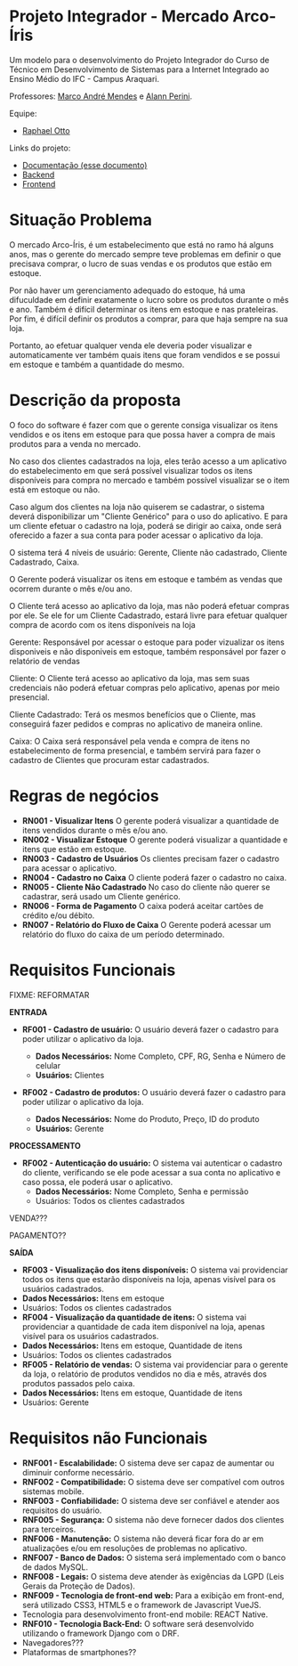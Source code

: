 # Projeto Integrador - Mercado Arco-Íris

Um modelo para o desenvolvimento do Projeto Integrador do Curso de Técnico em Desenvolvimento de Sistemas para a Internet Integrado ao Ensino Médio do IFC - Campus Araquari.

Professores: [Marco André Mendes](github.com/marcoandre) e [Alann Perini](https://github.com/AlannKPerini).


Equipe:

-   [Raphael Otto](github.com/Raphael-Otto)

Links do projeto:

-   [Documentação (esse documento)](github.com/marcoandre/pi-modelo)
-   [Backend](github.com/marcoandre/pi-backend)
-   [Frontend](github.com/marcoandre/pi-frontend)


# Situação Problema

O mercado Arco-Íris, é um estabelecimento que está no ramo há alguns anos, mas o gerente do mercado sempre teve problemas em definir o que precisava comprar, o lucro de suas vendas e os produtos que estão em estoque.

Por não haver um gerenciamento adequado do estoque, há uma difuculdade em definir exatamente o lucro sobre os produtos durante o mês e ano. Também é difícil determinar os itens em estoque e nas prateleiras. Por fim, é difícil definir os produtos a comprar, para que haja sempre na sua loja.

Portanto, ao efetuar qualquer venda ele deveria poder visualizar e automaticamente ver também quais itens que foram vendidos e se possui em estoque e também a quantidade do mesmo.

# Descrição da proposta 

O foco do software é fazer com que o gerente consiga visualizar os itens vendidos e os itens em estoque para que possa haver a compra de mais produtos para a venda no mercado.

No caso dos clientes cadastrados na loja, eles terão acesso a um aplicativo do estabelecimento em que será possível visualizar todos os itens disponíveis para compra no mercado e também possível visualizar se o item está em estoque ou não.

Caso algum dos clientes na loja não quiserem se cadastrar, o sistema deverá disponibilizar um "Cliente Genérico" para o uso do aplicativo. E para um cliente efetuar o cadastro na loja, poderá se dirigir ao caixa, onde será oferecido a fazer a sua conta para poder acessar o aplicativo da loja.

O sistema terá 4 níveis de usuário: Gerente, Cliente não cadastrado, Cliente Cadastrado, Caixa.

O Gerente poderá visualizar os itens em estoque e também as vendas que ocorrem durante o mês e/ou ano.

O Cliente terá acesso ao aplicativo da loja, mas não poderá efetuar compras por ele. Se ele for um Cliente Cadastrado, estará livre para efetuar qualquer compra de acordo com os itens disponíveis na loja

  
Gerente: Responsável por acessar o estoque para poder vizualizar os itens disponiveis e não disponiveis em estoque, também responsável por fazer o relatório de vendas

Cliente: O Cliente terá acesso ao aplicativo da loja, mas sem suas credenciais não poderá efetuar compras pelo aplicativo, apenas por meio presencial.

Cliente Cadastrado: Terá os mesmos benefícios que o Cliente, mas conseguirá fazer pedidos e compras no aplicativo de maneira online.

Caixa: O Caixa será responsável pela venda e compra de itens no estabelecimento de forma presencial, e também servirá para fazer o cadastro de Clientes que procuram estar cadastrados.

# Regras de negócios

-   **RN001 - Visualizar Itens** O gerente poderá visualizar a quantidade de itens vendidos durante o mês e/ou ano.
-   **RN002 - Visualizar Estoque** O gerente poderá visualizar a quantidade e itens que estão em estoque.
-   **RN003 - Cadastro de Usuários** Os clientes precisam fazer o cadastro para acessar o aplicativo.
-   **RN004 - Cadastro no Caixa** O cliente poderá fazer o cadastro no caixa.
-   **RN005 - Cliente Não Cadastrado** No caso do cliente não querer se cadastrar, será usado um Cliente genérico.
-   **RN006 - Forma de Pagamento** O caixa poderá aceitar cartões de crédito e/ou débito.
-   **RN007 - Relatório do Fluxo de Caixa** O Gerente poderá acessar um relatório do fluxo do caixa de um período determinado.

# Requisitos Funcionais

FIXME: REFORMATAR

**ENTRADA**

-   **RF001 - Cadastro de usuário:** O usuário deverá fazer o cadastro para poder utilizar o aplicativo da loja. 
    -   **Dados Necessários:** Nome Completo, CPF, RG, Senha e Número de celular
    -   **Usuários:** Clientes

-   **RF002 - Cadastro de produtos:** O usuário deverá fazer o cadastro para poder utilizar o aplicativo da loja. 
    -   **Dados Necessários:** Nome do Produto, Preço, ID do produto
    -   **Usuários:** Gerente

**PROCESSAMENTO**

-   **RF002 - Autenticação do usuário:** O sistema vai autenticar o cadastro do cliente, verificando se ele pode acessar a sua conta no aplicativo e caso possa, ele poderá usar o aplicativo.
    -   **Dados Necessários:** Nome Completo, Senha e permissão
    -   Usuários: Todos os clientes cadastrados

VENDA???

PAGAMENTO??

**SAÍDA**

-   **RF003 - Visualização dos itens disponíveis:** O sistema vai providenciar todos os itens que estarão disponíveis na loja, apenas visível para os usuários cadastrados.
-   **Dados Necessários:** Itens em estoque
-   Usuários: Todos os clientes cadastrados
-   **RF004 - Visualização da quantidade de itens:** O sistema vai providenciar a quantidade de cada item disponível na loja, apenas visível para os usuários cadastrados.
-   **Dados Necessários:** Itens em estoque, Quantidade de itens
-   Usuários: Todos os clientes cadastrados
-   **RF005 - Relatório de vendas:** O sistema vai providenciar para o gerente da loja, o relatório de produtos vendidos no dia e mês, através dos produtos passados pelo caixa.
-   **Dados Necessários:** Itens em estoque, Quantidade de itens
-   Usuários: Gerente

# Requisitos não Funcionais

-   **RNF001 - Escalabilidade:** O sistema deve ser capaz de aumentar ou diminuir conforme necessário.
-   **RNF002 - Compatibilidade:** O sistema deve ser compatível com outros sistemas mobile.
-   **RNF003 - Confiabilidade:** O sistema deve ser confiável e atender aos requisitos do usuário.
-   **RNF005 - Segurança:** O sistema não deve fornecer dados dos clientes para terceiros.
-   **RNF006 - Manutenção:** O sistema não deverá ficar fora do ar em atualizações e/ou em resoluções de problemas no aplicativo.
-   **RNF007 - Banco de Dados:** O sistema será implementado com o banco de dados MySQL.
-   **RNF008 - Legais:** O sistema deve atender às exigências da LGPD (Leis Gerais da Proteção de Dados).
-   **RNF009 - Tecnologia de front-end web:** Para a exibição em front-end, será utilizado CSS3, HTML5 e o framework de Javascript VueJS.
- Tecnologia para desenvolvimento front-end mobile: REACT Native.
-   **RNF010 - Tecnologia Back-End:** O software será desenvolvido utilizando o framework Django com o DRF.
- Navegadores???
- Plataformas de smartphones??
